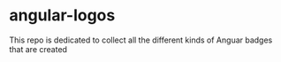 # angular-logos
This repo is dedicated to collect all the different kinds of Anguar badges that are created
